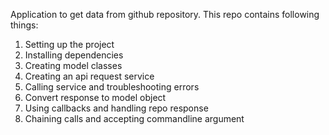 Application to get data from github repository. This repo contains following things:

 1. Setting up the project
 2. Installing dependencies
 3. Creating model classes
 4. Creating an api request service
 5. Calling service and troubleshooting errors
 6. Convert response to model object
 7. Using callbacks and handling repo response
 8. Chaining calls and accepting commandline argument
